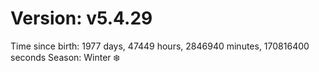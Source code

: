 # Version: v5.4.29
Time since birth: 1977 days, 47449 hours, 2846940 minutes, 170816400 seconds
Season: Winter ❄️

